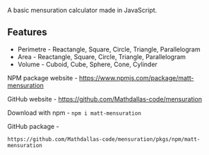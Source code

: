 A basic mensuration calculator made in JavaScript.

## Features

- Perimetre - Reactangle, Square, Circle, Triangle, Parallelogram
- Area - Reactangle, Square, Circle, Triangle, Parallelogram
- Volume - Cuboid, Cube, Sphere, Cone, Cylinder

NPM package website -
https://www.npmjs.com/package/matt-mensuration

GitHub website -
https://github.com/Mathdallas-code/mensuration

Download with npm -
`npm i matt-mensuration`

GitHub package - 

`https://github.com/Mathdallas-code/mensuration/pkgs/npm/matt-mensuration`
